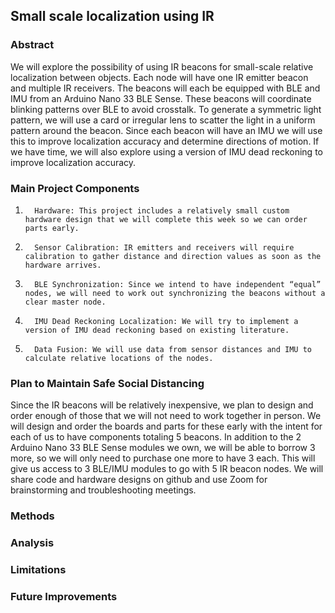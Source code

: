 ## Small scale localization using IR

### Abstract
We will explore the possibility of using IR beacons for small-scale relative localization between objects. Each node will have one IR emitter beacon and multiple IR receivers. The beacons will each be equipped with BLE and IMU from an Arduino Nano 33 BLE Sense. These beacons will coordinate blinking patterns over BLE to avoid crosstalk. To generate a symmetric light pattern, we will use a card or irregular lens to scatter the light in a uniform pattern around the beacon. Since each beacon will have an IMU we will use this to improve localization accuracy and determine directions of motion. If we have time, we will also explore using a version of IMU dead reckoning to improve localization accuracy.

### Main Project Components
1.       Hardware: This project includes a relatively small custom hardware design that we will complete this week so we can order parts early.
2.       Sensor Calibration: IR emitters and receivers will require calibration to gather distance and direction values as soon as the hardware arrives.
3.       BLE Synchronization: Since we intend to have independent “equal” nodes, we will need to work out synchronizing the beacons without a clear master node.
4.       IMU Dead Reckoning Localization: We will try to implement a version of IMU dead reckoning based on existing literature.
5.       Data Fusion: We will use data from sensor distances and IMU to calculate relative locations of the nodes.

### Plan to Maintain Safe Social Distancing
Since the IR beacons will be relatively inexpensive, we plan to design and order enough of those that we will not need to work together in person. We will design and order the boards and parts for these early with the intent for each of us to have components totaling 5 beacons. In addition to the 2 Arduino Nano 33 BLE Sense modules we own, we will be able to borrow 3 more, so we will only need to purchase one more to have 3 each. This will give us access to 3 BLE/IMU modules to go with 5 IR beacon nodes. We will share code and hardware designs on github and use Zoom for brainstorming and troubleshooting meetings.

### Methods

### Analysis

### Limitations

### Future Improvements


